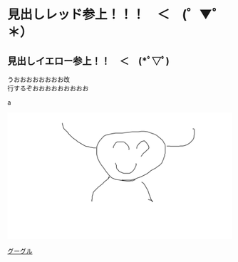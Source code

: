 # 見出しレッド参上！！！　＜　(゜▼゜＊）
## 見出しイエロー参上！！　＜　(*ﾟ▽ﾟ)
うおおおおおおおお改  
行するぞおおおおおおおおお

a

![あ](https://raw.githubusercontent.com/K-T1107/markdown_practice/refs/heads/main/images/waa.png)

[グーグル](https://www.google.com/)

